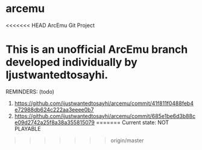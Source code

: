 arcemu
======

<<<<<<< HEAD
ArcEmu Git Project

This is an unofficial ArcEmu branch developed individually by Ijustwantedtosayhi.
======

REMINDERS: (todo)
1. https://github.com/ijustwantedtosayhi/arcemu/commit/41f811f0488feb4e72988db624c222aa3eeee0b7
2. https://github.com/ijustwantedtosayhi/arcemu/commit/685e1be6d3b88ce09d2742a25f8a38a355815079
=======
Current state: NOT PLAYABLE
>>>>>>> origin/master
